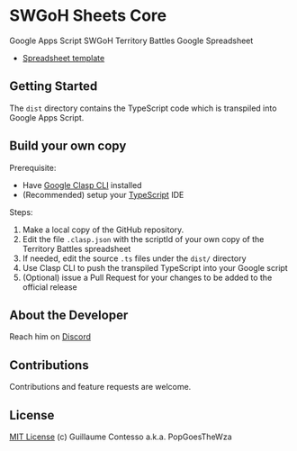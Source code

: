 # SWGoH Sheets Core

Google Apps Script SWGoH Territory Battles Google Spreadsheet
- [Spreadsheet template](https://docs.google.com/spreadsheets/d/1T2OAvtxKVWAGliGC1wv7K6WZ6qkGdlNjIgc5dPHN0cs/edit?usp=sharing)

## Getting Started
          
The `dist` directory contains the TypeScript code which is transpiled into Google Apps Script.

## Build your own copy

Prerequisite:
- Have [Google Clasp CLI](https://developers.google.com/apps-script/guides/clasp) installed
- (Recommended) setup your [TypeScript](https://developers.google.com/apps-script/guides/typescript) IDE

Steps:
1. Make a local copy of the GitHub repository.
1. Edit the file `.clasp.json` with the scriptId of your own copy of the Territory Battles spreadsheet
1. If needed, edit the source `.ts` files under the `dist/` directory
1. Use Clasp CLI to push the transpiled TypeScript into your Google script
1. (Optional) issue a Pull Request for your changes to be added to the official release

## About the Developer

Reach him on [Discord](https://discord.gg/ywzJEaQ)

## Contributions

Contributions and feature requests are welcome.

## License

[MIT License](https://github.com/labnol/apps-script-starter/blob/master/LICENSE) (c) Guillaume Contesso a.k.a. PopGoesTheWza
